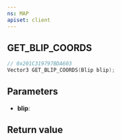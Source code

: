 ```yaml
---
ns: MAP
apiset: client
---
```

## GET_BLIP_COORDS

```c
// 0x201C319797BDA603
Vector3 GET_BLIP_COORDS(Blip blip);
```


## Parameters
* **blip**:

## Return value

